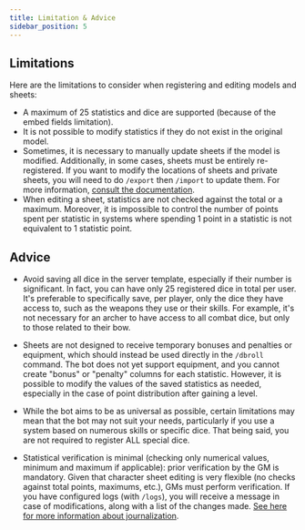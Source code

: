 ```yaml
---
title: Limitation & Advice
sidebar_position: 5
---
```


## Limitations
Here are the limitations to consider when registering and editing models and sheets:

- A maximum of 25 statistics and dice are supported (because of the embed fields limitation).
- It is not possible to modify statistics if they do not exist in the original model.
- Sometimes, it is necessary to manually update sheets if the model is modified. Additionally, in some cases, sheets must be entirely re-registered. If you want to modify the locations of sheets and private sheets, you will need to do `/export` then `/import` to update them. For more information, [consult the documentation](./import_export.md).
- When editing a sheet, statistics are not checked against the total or a maximum. Moreover, it is impossible to control the number of points spent per statistic in systems where spending 1 point in a statistic is not equivalent to 1 statistic point.

## Advice
- Avoid saving all dice in the server template, especially if their number is significant. In fact, you can have only 25 registered dice in total per user. It's preferable to specifically save, per player, only the dice they have access to, such as the weapons they use or their skills. For example, it's not necessary for an archer to have access to all combat dice, but only to those related to their bow.

- Sheets are not designed to receive temporary bonuses and penalties or equipment, which should instead be used directly in the `/dbroll` command. The bot does not yet support equipment, and you cannot create "bonus" or "penalty" columns for each statistic. However, it is possible to modify the values of the saved statistics as needed, especially in the case of point distribution after gaining a level.

- While the bot aims to be as universal as possible, certain limitations may mean that the bot may not suit your needs, particularly if you use a system based on numerous skills or specific dice. That being said, you are not required to register ALL special dice.

- Statistical verification is minimal (checking only numerical values, minimum and maximum if applicable): prior verification by the GM is mandatory. Given that character sheet editing is very flexible (no checks against total points, maximums, etc.), GMs must perform verification. If you have configured logs (with `/logs`), you will receive a message in case of modifications, along with a list of the changes made. [See here for more information about journalization](../config/logs.md#edits-logs-and-errors-config-logs).
